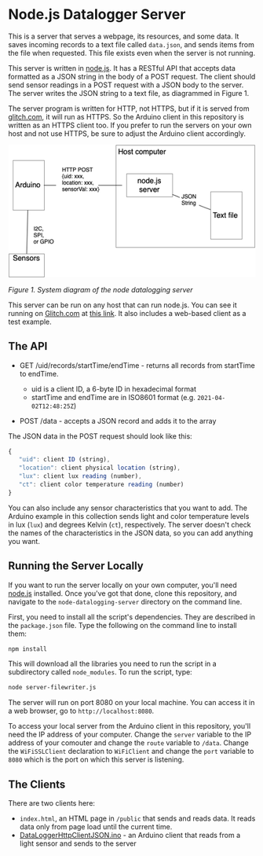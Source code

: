 # Node.js Datalogger Server

This is a server that serves a webpage, its resources, and some data. It saves incoming records to a text file called `data.json`, and sends items from the file when requested. This file exists even when the server is not running. 

This server is written in [node.js](htps://nodejs.org). It has a RESTful API that accepts data formatted as a JSON string in the body of a POST request. The client should send sensor readings in a POST request with a JSON body to the server. The server writes the JSON string to a text file, as diagrammed in Figure 1.

The server program is written for HTTP, not HTTPS, but if it is served from [glitch.com](https://glitch.com), it will run as HTTPS. So the Arduino client in this repository is written as an HTTPS client too. If you prefer to run the servers on your own host and not use HTTPS, be sure to adjust the Arduino client accordingly.

![system diagram of a wifi-datalogger, as described below.](../../images/wifi-datalogger.png)

_Figure 1. System diagram of the node datalogging server_
 
This server can be run on any host that can run node.js. You can see it running on [Glitch.com](https://glitch.com/) at [this link](https://glitch.com/edit/#!/tigoe-datalogger). It also includes a web-based client as a test example. 

## The API
- GET /uid/records/startTime/endTime - returns all records from startTime to endTime.
  * uid is a client ID, a 6-byte ID in hexadecimal format
  * startTime and endTime are in ISO8601 format (e.g. `2021-04-02T12:48:25Z`)

- POST /data - accepts a JSON record and adds it to the array

The JSON data in the POST request should look like this:
````js
{
   "uid": client ID (string),
   "location": client physical location (string),
   "lux": client lux reading (number),
   "ct": client color temperature reading (number)
}
````

You can also include any sensor characteristics that you want to add. The Arduino example in this collection sends light and color temperature levels in lux (`lux`) and degrees Kelvin (`ct`), respectively. The server doesn't check the names of the characteristics in the JSON data, so you can add anything you want.

## Running the Server Locally

If you want to run the server locally on your own computer, you'll need [node.js](https://nodejs.org) installed. Once you've got that done, clone this repository, and navigate to the `node-datalogging-server` directory on the command line. 

First, you need to install all the script's dependencies. They are described in the `package.json` file. Type the following on the command line to install them:

````sh
npm install
````
This will download all the libraries you need to run the script in a subdirectory called `node_modules`. To run the script, type: 

````sh
node server-filewriter.js
````
The server will run on port 8080 on your local machine. You can access it in a web browser, go to `http://localhost:8080`.

To access your local server from the Arduino client in this repository, you'll need the IP address of your computer. Change the `server` variable to the IP address of your comouter and change the `route` variable to `/data`. Change the `WiFiSSLClient` declaration to `WiFiClient` and change the `port` variable to `8080` which is the port on which this server is listening. 

## The Clients

There are two clients here:
* `index.html`, an HTML page in `/public` that sends and reads data. It reads data only from page load until the current time.
* [DataLoggerHttpClientJSON.ino]({{site.codeurl}}/WiFiDatalogger/DataLoggerHttpClientJSON/DataLoggerHttpClientJSON.ino) - an Arduino client that reads from a light sensor and sends to the server 